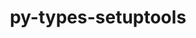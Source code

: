 ---
title: "py-types-setuptools"
layout: cache
categories: [package, develop]
meta: {"compilers": ["none"], "num_specs": 178, "num_specs_by_stack": {"e4s": 3, "e4s-oneapi": 31, "ml-darwin-aarch64-mps": 27, "ml-linux-aarch64-cpu": 44, "ml-linux-aarch64-cuda": 44, "ml-linux-x86_64-cpu": 44, "ml-linux-x86_64-cuda": 43, "root": 178}, "oss": ["sequoia", "ubuntu22.04", "ubuntu24.04"], "platforms": ["darwin", "linux"], "stacks": ["e4s", "e4s-oneapi", "ml-darwin-aarch64-mps", "ml-linux-aarch64-cpu", "ml-linux-aarch64-cuda", "ml-linux-x86_64-cpu", "ml-linux-x86_64-cuda", "root"], "targets": ["aarch64", "x86_64_v3"], "versions": ["68.2.0.0", "80.9.0.20250529"]}
spec_details: [{"compiler": "none", "hash": "2egwfos4plwlejohrrsqeqd73tsajvkz", "os": "ubuntu22.04", "platform": "linux", "size": "-", "stacks": ["e4s-oneapi", "root"], "target": "x86_64_v3", "variants": ["build_system=python_pip"], "versions": ["68.2.0.0"]}, {"compiler": "none", "hash": "2g75rgvsipojksunby5doufs6t7xxuca", "os": "sequoia", "platform": "darwin", "size": "-", "stacks": ["ml-darwin-aarch64-mps", "root"], "target": "aarch64", "variants": ["build_system=python_pip"], "versions": ["68.2.0.0"]}, {"compiler": "none", "hash": "2gbwq3y54qvb2dtyoqrkwmzsn2usfdod", "os": "ubuntu24.04", "platform": "linux", "size": "-", "stacks": ["ml-linux-aarch64-cpu", "ml-linux-aarch64-cuda", "root"], "target": "aarch64", "variants": ["build_system=python_pip"], "versions": ["68.2.0.0"]}, {"compiler": "none", "hash": "2hiqpk45ie2x325f7r6iqbqo4vnbvruk", "os": "ubuntu22.04", "platform": "linux", "size": "-", "stacks": ["e4s-oneapi", "root"], "target": "x86_64_v3", "variants": ["build_system=python_pip"], "versions": ["68.2.0.0"]}, {"compiler": "none", "hash": "2jmfidjdhgicprfolsmlfqw3h3j7mbdh", "os": "ubuntu22.04", "platform": "linux", "size": "-", "stacks": ["root"], "target": "x86_64_v3", "variants": ["build_system=python_pip"], "versions": ["68.2.0.0"]}, {"compiler": "none", "hash": "2phrw6xjg7q5oiv7wzqanpwxikn4zmbc", "os": "ubuntu24.04", "platform": "linux", "size": "-", "stacks": ["ml-linux-x86_64-cpu", "ml-linux-x86_64-cuda", "root"], "target": "x86_64_v3", "variants": ["build_system=python_pip"], "versions": ["80.9.0.20250529"]}, {"compiler": "none", "hash": "2vsnkw54qrp44le7hslf4kmd2pujihbj", "os": "ubuntu22.04", "platform": "linux", "size": "-", "stacks": ["root"], "target": "x86_64_v3", "variants": ["build_system=python_pip"], "versions": ["80.9.0.20250529"]}, {"compiler": "none", "hash": "2yh36pwsxyph4hk3b2czjxf7zpehbj7e", "os": "ubuntu24.04", "platform": "linux", "size": "-", "stacks": ["ml-linux-aarch64-cpu", "ml-linux-aarch64-cuda", "root"], "target": "aarch64", "variants": ["build_system=python_pip"], "versions": ["68.2.0.0"]}, {"compiler": "none", "hash": "3xsybgsqoittgsqktqx3ts4hbmmct77n", "os": "sequoia", "platform": "darwin", "size": "-", "stacks": ["ml-darwin-aarch64-mps", "root"], "target": "aarch64", "variants": ["build_system=python_pip"], "versions": ["68.2.0.0"]}, {"compiler": "none", "hash": "42zaagt5dwns5fl4suc3w4glnlnunjfy", "os": "sequoia", "platform": "darwin", "size": "-", "stacks": ["ml-darwin-aarch64-mps", "root"], "target": "aarch64", "variants": ["build_system=python_pip"], "versions": ["80.9.0.20250529"]}, {"compiler": "none", "hash": "4bn3pmtdxaaq4t3zemzlrpe7mptibr5w", "os": "ubuntu22.04", "platform": "linux", "size": "-", "stacks": ["e4s-oneapi", "root"], "target": "x86_64_v3", "variants": ["build_system=python_pip"], "versions": ["68.2.0.0"]}, {"compiler": "none", "hash": "4eejjks3k64zazpds5fvfsfsfio75bmf", "os": "ubuntu24.04", "platform": "linux", "size": "-", "stacks": ["ml-linux-x86_64-cpu", "ml-linux-x86_64-cuda", "root"], "target": "x86_64_v3", "variants": ["build_system=python_pip"], "versions": ["68.2.0.0"]}, {"compiler": "none", "hash": "4gn4ujyynttjtv6v5aebjqocihjguier", "os": "sequoia", "platform": "darwin", "size": "-", "stacks": ["ml-darwin-aarch64-mps", "root"], "target": "aarch64", "variants": ["build_system=python_pip"], "versions": ["80.9.0.20250529"]}, {"compiler": "none", "hash": "4m5gmoydywixshvfaaghbjfd5mosbewm", "os": "sequoia", "platform": "darwin", "size": "-", "stacks": ["ml-darwin-aarch64-mps", "root"], "target": "aarch64", "variants": ["build_system=python_pip"], "versions": ["68.2.0.0"]}, {"compiler": "none", "hash": "4xy7j5u6lalg2igrvuag5rvyizdz5g4k", "os": "ubuntu22.04", "platform": "linux", "size": "-", "stacks": ["e4s-oneapi", "root"], "target": "x86_64_v3", "variants": ["build_system=python_pip"], "versions": ["80.9.0.20250529"]}, {"compiler": "none", "hash": "4z2b7gqjvtbloenvud6zel2p7izyidur", "os": "ubuntu22.04", "platform": "linux", "size": "-", "stacks": ["root"], "target": "x86_64_v3", "variants": ["build_system=python_pip"], "versions": ["68.2.0.0"]}, {"compiler": "none", "hash": "53jrinaq6e5j5zpsy2rc54au36b3refc", "os": "ubuntu24.04", "platform": "linux", "size": "-", "stacks": ["ml-linux-aarch64-cpu", "ml-linux-aarch64-cuda", "root"], "target": "aarch64", "variants": ["build_system=python_pip"], "versions": ["68.2.0.0"]}, {"compiler": "none", "hash": "54n6dmilmyhi65qlxrrdv2hou2km7ohi", "os": "ubuntu24.04", "platform": "linux", "size": "-", "stacks": ["ml-linux-aarch64-cpu", "ml-linux-aarch64-cuda", "root"], "target": "aarch64", "variants": ["build_system=python_pip"], "versions": ["80.9.0.20250529"]}, {"compiler": "none", "hash": "5ai6gskpu4ybpejznqfed6efhzaj6ax6", "os": "ubuntu22.04", "platform": "linux", "size": "-", "stacks": ["e4s-oneapi", "root"], "target": "x86_64_v3", "variants": ["build_system=python_pip"], "versions": ["68.2.0.0"]}, {"compiler": "none", "hash": "5auof4uawo7ifgsa6xpf6y2yu63t6icv", "os": "ubuntu22.04", "platform": "linux", "size": "-", "stacks": ["e4s-oneapi", "root"], "target": "x86_64_v3", "variants": ["build_system=python_pip"], "versions": ["80.9.0.20250529"]}, {"compiler": "none", "hash": "5eqsdnewsdrnhfu5b4lwjqm53givyqlx", "os": "ubuntu24.04", "platform": "linux", "size": "-", "stacks": ["ml-linux-aarch64-cpu", "ml-linux-aarch64-cuda", "root"], "target": "aarch64", "variants": ["build_system=python_pip"], "versions": ["80.9.0.20250529"]}, {"compiler": "none", "hash": "5rimxepsehiqfmgn5vbuwppfd7tlogx4", "os": "ubuntu22.04", "platform": "linux", "size": "-", "stacks": ["e4s-oneapi", "root"], "target": "x86_64_v3", "variants": ["build_system=python_pip"], "versions": ["68.2.0.0"]}, {"compiler": "none", "hash": "6hoqg3tjghpvkp5t6s5vk2iutkdg3ive", "os": "ubuntu24.04", "platform": "linux", "size": "-", "stacks": ["ml-linux-aarch64-cpu", "ml-linux-aarch64-cuda", "root"], "target": "aarch64", "variants": ["build_system=python_pip"], "versions": ["80.9.0.20250529"]}, {"compiler": "none", "hash": "6n4zbpazygpf3anbrmj6dfwmgex4pynw", "os": "ubuntu24.04", "platform": "linux", "size": "-", "stacks": ["ml-linux-x86_64-cpu", "ml-linux-x86_64-cuda", "root"], "target": "x86_64_v3", "variants": ["build_system=python_pip"], "versions": ["80.9.0.20250529"]}, {"compiler": "none", "hash": "6uzfdkksxrt66ukwiv5bd64hwu2ymzn4", "os": "sequoia", "platform": "darwin", "size": "-", "stacks": ["ml-darwin-aarch64-mps", "root"], "target": "aarch64", "variants": ["build_system=python_pip"], "versions": ["80.9.0.20250529"]}, {"compiler": "none", "hash": "6xra3lc4qa7er3jvw2lpy5qp4kk6rtqb", "os": "ubuntu22.04", "platform": "linux", "size": "-", "stacks": ["e4s-oneapi", "root"], "target": "x86_64_v3", "variants": ["build_system=python_pip"], "versions": ["68.2.0.0"]}, {"compiler": "none", "hash": "74pq26rb53wsjc2nfmoywejm6qp4wx2q", "os": "ubuntu24.04", "platform": "linux", "size": "-", "stacks": ["ml-linux-x86_64-cpu", "ml-linux-x86_64-cuda", "root"], "target": "x86_64_v3", "variants": ["build_system=python_pip"], "versions": ["80.9.0.20250529"]}, {"compiler": "none", "hash": "77byghhzfy6jp5vlgu7p2ds6dg6lppla", "os": "ubuntu24.04", "platform": "linux", "size": "-", "stacks": ["ml-linux-aarch64-cpu", "ml-linux-aarch64-cuda", "root"], "target": "aarch64", "variants": ["build_system=python_pip"], "versions": ["80.9.0.20250529"]}, {"compiler": "none", "hash": "7c6q5pdqtf4ybcjgh7ziegpcq4xves6b", "os": "sequoia", "platform": "darwin", "size": "-", "stacks": ["ml-darwin-aarch64-mps", "root"], "target": "aarch64", "variants": ["build_system=python_pip"], "versions": ["68.2.0.0"]}, {"compiler": "none", "hash": "7hqha4ijtjplwawwulg5m7oyjecbf25t", "os": "ubuntu24.04", "platform": "linux", "size": "-", "stacks": ["ml-linux-aarch64-cpu", "ml-linux-aarch64-cuda", "root"], "target": "aarch64", "variants": ["build_system=python_pip"], "versions": ["68.2.0.0"]}, {"compiler": "none", "hash": "7ra6afospmvrthqorx2hqdrxh44s77pg", "os": "ubuntu24.04", "platform": "linux", "size": "-", "stacks": ["ml-linux-x86_64-cpu", "ml-linux-x86_64-cuda", "root"], "target": "x86_64_v3", "variants": ["build_system=python_pip"], "versions": ["80.9.0.20250529"]}, {"compiler": "none", "hash": "7uyhoprf7zpjg6tbj7o2qez32pljskat", "os": "ubuntu24.04", "platform": "linux", "size": "-", "stacks": ["ml-linux-aarch64-cpu", "ml-linux-aarch64-cuda", "root"], "target": "aarch64", "variants": ["build_system=python_pip"], "versions": ["68.2.0.0"]}, {"compiler": "none", "hash": "7wz7egogma5a65dmcy4qg73p3j3qc4nu", "os": "ubuntu24.04", "platform": "linux", "size": "-", "stacks": ["ml-linux-x86_64-cpu", "ml-linux-x86_64-cuda", "root"], "target": "x86_64_v3", "variants": ["build_system=python_pip"], "versions": ["80.9.0.20250529"]}, {"compiler": "none", "hash": "7yotepui4zht6c4gjycm4iqmx4r2nctu", "os": "ubuntu24.04", "platform": "linux", "size": "-", "stacks": ["ml-linux-aarch64-cpu", "ml-linux-aarch64-cuda", "root"], "target": "aarch64", "variants": ["build_system=python_pip"], "versions": ["80.9.0.20250529"]}, {"compiler": "none", "hash": "7zafybzxeftogudywh6wvdy7plkstezz", "os": "ubuntu24.04", "platform": "linux", "size": "-", "stacks": ["ml-linux-aarch64-cpu", "ml-linux-aarch64-cuda", "root"], "target": "aarch64", "variants": ["build_system=python_pip"], "versions": ["80.9.0.20250529"]}, {"compiler": "none", "hash": "7zddbmduj4u6ba3huer7bvjr32z25apf", "os": "ubuntu24.04", "platform": "linux", "size": "-", "stacks": ["ml-linux-x86_64-cpu", "ml-linux-x86_64-cuda", "root"], "target": "x86_64_v3", "variants": ["build_system=python_pip"], "versions": ["68.2.0.0"]}, {"compiler": "none", "hash": "ajxjmdfuupqalcmyibsxeemvbm2igv5g", "os": "ubuntu24.04", "platform": "linux", "size": "-", "stacks": ["ml-linux-x86_64-cpu", "ml-linux-x86_64-cuda", "root"], "target": "x86_64_v3", "variants": ["build_system=python_pip"], "versions": ["80.9.0.20250529"]}, {"compiler": "none", "hash": "aqeibxxuu546zb5aq4d6k5ok6agxjyoi", "os": "ubuntu22.04", "platform": "linux", "size": "-", "stacks": ["e4s-oneapi", "root"], "target": "x86_64_v3", "variants": ["build_system=python_pip"], "versions": ["68.2.0.0"]}, {"compiler": "none", "hash": "axagqxvc3upxsbyykdxdgw66a4ifoyuw", "os": "sequoia", "platform": "darwin", "size": "-", "stacks": ["ml-darwin-aarch64-mps", "root"], "target": "aarch64", "variants": ["build_system=python_pip"], "versions": ["80.9.0.20250529"]}, {"compiler": "none", "hash": "b27ptfwoa7bisxz5jrjalyfiiia6qlwa", "os": "ubuntu22.04", "platform": "linux", "size": "-", "stacks": ["root"], "target": "x86_64_v3", "variants": ["build_system=python_pip"], "versions": ["80.9.0.20250529"]}, {"compiler": "none", "hash": "ba557fakzzfby3ji6zo3q6wplexywmda", "os": "ubuntu24.04", "platform": "linux", "size": "-", "stacks": ["ml-linux-aarch64-cpu", "ml-linux-aarch64-cuda", "root"], "target": "aarch64", "variants": ["build_system=python_pip"], "versions": ["68.2.0.0"]}, {"compiler": "none", "hash": "bh2dg2nmdogowrjwdglxrsefu2rzzjur", "os": "ubuntu22.04", "platform": "linux", "size": "-", "stacks": ["root"], "target": "x86_64_v3", "variants": ["build_system=python_pip"], "versions": ["68.2.0.0"]}, {"compiler": "none", "hash": "bhj6xe4cmikceq55llqsmff3ch6t3dlh", "os": "ubuntu22.04", "platform": "linux", "size": "-", "stacks": ["root"], "target": "x86_64_v3", "variants": ["build_system=python_pip"], "versions": ["80.9.0.20250529"]}, {"compiler": "none", "hash": "bijdxlflgf3h6qscmheiysknynvee3p6", "os": "ubuntu22.04", "platform": "linux", "size": "-", "stacks": ["root"], "target": "x86_64_v3", "variants": ["build_system=python_pip"], "versions": ["68.2.0.0"]}, {"compiler": "none", "hash": "bo64bpyc2o6j5lyaiizrnmw33ewikmqg", "os": "ubuntu24.04", "platform": "linux", "size": "-", "stacks": ["ml-linux-x86_64-cpu", "ml-linux-x86_64-cuda", "root"], "target": "x86_64_v3", "variants": ["build_system=python_pip"], "versions": ["68.2.0.0"]}, {"compiler": "none", "hash": "bsq7fk4zghrvgwd4kpj2mm4xinz5zwza", "os": "ubuntu24.04", "platform": "linux", "size": "-", "stacks": ["ml-linux-x86_64-cpu", "ml-linux-x86_64-cuda", "root"], "target": "x86_64_v3", "variants": ["build_system=python_pip"], "versions": ["80.9.0.20250529"]}, {"compiler": "none", "hash": "bypibhfwvdm47eftpejmrxqftfn5fgma", "os": "ubuntu24.04", "platform": "linux", "size": "-", "stacks": ["ml-linux-aarch64-cpu", "ml-linux-aarch64-cuda", "root"], "target": "aarch64", "variants": ["build_system=python_pip"], "versions": ["80.9.0.20250529"]}, {"compiler": "none", "hash": "c4ock5jxg3fkfpgzcdp5js3kumdusltp", "os": "ubuntu24.04", "platform": "linux", "size": "-", "stacks": ["ml-linux-aarch64-cpu", "ml-linux-aarch64-cuda", "root"], "target": "aarch64", "variants": ["build_system=python_pip"], "versions": ["80.9.0.20250529"]}, {"compiler": "none", "hash": "c7lh3mfqaurvtufsrixy4lasdepq2f55", "os": "ubuntu22.04", "platform": "linux", "size": "-", "stacks": ["e4s-oneapi", "root"], "target": "x86_64_v3", "variants": ["build_system=python_pip"], "versions": ["68.2.0.0"]}, {"compiler": "none", "hash": "cafvalvqgogduybaos66yzj7a7g4amke", "os": "ubuntu22.04", "platform": "linux", "size": "-", "stacks": ["root"], "target": "x86_64_v3", "variants": ["build_system=python_pip"], "versions": ["80.9.0.20250529"]}, {"compiler": "none", "hash": "cgwuwvdvd66p2v26z36amdotpn4yknfq", "os": "ubuntu24.04", "platform": "linux", "size": "-", "stacks": ["ml-linux-x86_64-cpu", "ml-linux-x86_64-cuda", "root"], "target": "x86_64_v3", "variants": ["build_system=python_pip"], "versions": ["80.9.0.20250529"]}, {"compiler": "none", "hash": "ckwbpmwwkvridqqmv6dhdzildlu6brjj", "os": "ubuntu24.04", "platform": "linux", "size": "-", "stacks": ["ml-linux-aarch64-cpu", "ml-linux-aarch64-cuda", "root"], "target": "aarch64", "variants": ["build_system=python_pip"], "versions": ["68.2.0.0"]}, {"compiler": "none", "hash": "clas6kbbsibzeoyy2ctpfw6c74orsdij", "os": "sequoia", "platform": "darwin", "size": "-", "stacks": ["ml-darwin-aarch64-mps", "root"], "target": "aarch64", "variants": ["build_system=python_pip"], "versions": ["68.2.0.0"]}, {"compiler": "none", "hash": "cliz76pujlbl7vue3wmdbgkl7aw5e7ss", "os": "ubuntu24.04", "platform": "linux", "size": "-", "stacks": ["ml-linux-x86_64-cpu", "ml-linux-x86_64-cuda", "root"], "target": "x86_64_v3", "variants": ["build_system=python_pip"], "versions": ["80.9.0.20250529"]}, {"compiler": "none", "hash": "cpzuxm4gifpm42tgrd3twsotpvl5zsv7", "os": "ubuntu24.04", "platform": "linux", "size": "-", "stacks": ["ml-linux-aarch64-cpu", "ml-linux-aarch64-cuda", "root"], "target": "aarch64", "variants": ["build_system=python_pip"], "versions": ["80.9.0.20250529"]}, {"compiler": "none", "hash": "cxlrxnpneafr4hv4zdydjl5zcb53qehi", "os": "ubuntu22.04", "platform": "linux", "size": "-", "stacks": ["e4s-oneapi", "root"], "target": "x86_64_v3", "variants": ["build_system=python_pip"], "versions": ["80.9.0.20250529"]}, {"compiler": "none", "hash": "czojzjmtxoe4gpioc6de3megramde2us", "os": "ubuntu24.04", "platform": "linux", "size": "-", "stacks": ["ml-linux-aarch64-cpu", "ml-linux-aarch64-cuda", "root"], "target": "aarch64", "variants": ["build_system=python_pip"], "versions": ["68.2.0.0"]}, {"compiler": "none", "hash": "d7bkaqq3jai6xe4lso2jmge3txq3e6zr", "os": "ubuntu24.04", "platform": "linux", "size": "-", "stacks": ["ml-linux-x86_64-cpu", "ml-linux-x86_64-cuda", "root"], "target": "x86_64_v3", "variants": ["build_system=python_pip"], "versions": ["68.2.0.0"]}, {"compiler": "none", "hash": "djwrcxq77cyrxxfby3doalzypq3mj2lv", "os": "ubuntu24.04", "platform": "linux", "size": "-", "stacks": ["ml-linux-aarch64-cpu", "ml-linux-aarch64-cuda", "root"], "target": "aarch64", "variants": ["build_system=python_pip"], "versions": ["80.9.0.20250529"]}, {"compiler": "none", "hash": "dpm3rigqfpa4t75msqvjy3w5m537wax7", "os": "sequoia", "platform": "darwin", "size": "-", "stacks": ["ml-darwin-aarch64-mps", "root"], "target": "aarch64", "variants": ["build_system=python_pip"], "versions": ["80.9.0.20250529"]}, {"compiler": "none", "hash": "dztoudz5izquatm27curok4c24tnei4t", "os": "ubuntu24.04", "platform": "linux", "size": "-", "stacks": ["ml-linux-aarch64-cpu", "ml-linux-aarch64-cuda", "root"], "target": "aarch64", "variants": ["build_system=python_pip"], "versions": ["80.9.0.20250529"]}, {"compiler": "none", "hash": "e4nwm4rdun33gjti63zs4tbjkywetwyq", "os": "ubuntu22.04", "platform": "linux", "size": "-", "stacks": ["e4s-oneapi", "root"], "target": "x86_64_v3", "variants": ["build_system=python_pip"], "versions": ["68.2.0.0"]}, {"compiler": "none", "hash": "e735ocuk3wiva73lyp5dxnw57nxhjkmn", "os": "ubuntu24.04", "platform": "linux", "size": "-", "stacks": ["ml-linux-x86_64-cpu", "root"], "target": "x86_64_v3", "variants": ["build_system=python_pip"], "versions": ["68.2.0.0"]}, {"compiler": "none", "hash": "e7v4lxasqvcrn7f3kovzbag37mddboum", "os": "ubuntu24.04", "platform": "linux", "size": "-", "stacks": ["ml-linux-x86_64-cpu", "ml-linux-x86_64-cuda", "root"], "target": "x86_64_v3", "variants": ["build_system=python_pip"], "versions": ["68.2.0.0"]}, {"compiler": "none", "hash": "ecxgz2tkkqxfpjum6bg2l7os26lkjpyq", "os": "ubuntu24.04", "platform": "linux", "size": "-", "stacks": ["ml-linux-x86_64-cpu", "ml-linux-x86_64-cuda", "root"], "target": "x86_64_v3", "variants": ["build_system=python_pip"], "versions": ["68.2.0.0"]}, {"compiler": "none", "hash": "eio4q3tnb7sh7z3rrzqsvnnqzvpkmhff", "os": "ubuntu22.04", "platform": "linux", "size": "-", "stacks": ["root"], "target": "x86_64_v3", "variants": ["build_system=python_pip"], "versions": ["68.2.0.0"]}, {"compiler": "none", "hash": "ejp6bhx3pjwgpbe4qxijptjtbgixigfm", "os": "ubuntu24.04", "platform": "linux", "size": "-", "stacks": ["ml-linux-aarch64-cpu", "ml-linux-aarch64-cuda", "root"], "target": "aarch64", "variants": ["build_system=python_pip"], "versions": ["80.9.0.20250529"]}, {"compiler": "none", "hash": "ekt2j2jhuivtgh2dx52f24amolbws3o7", "os": "ubuntu22.04", "platform": "linux", "size": "-", "stacks": ["root"], "target": "x86_64_v3", "variants": ["build_system=python_pip"], "versions": ["68.2.0.0"]}, {"compiler": "none", "hash": "eum4vdwkiqrlpm72zi6g26pwjjz5l536", "os": "ubuntu24.04", "platform": "linux", "size": "-", "stacks": ["ml-linux-aarch64-cpu", "ml-linux-aarch64-cuda", "root"], "target": "aarch64", "variants": ["build_system=python_pip"], "versions": ["80.9.0.20250529"]}, {"compiler": "none", "hash": "eva3g5tlaa2flcs3wyr7krnjmwcfnfot", "os": "ubuntu22.04", "platform": "linux", "size": "-", "stacks": ["e4s-oneapi", "root"], "target": "x86_64_v3", "variants": ["build_system=python_pip"], "versions": ["68.2.0.0"]}, {"compiler": "none", "hash": "ezl2t5z7asrtf22zvrmzoiog5qvoe7ga", "os": "sequoia", "platform": "darwin", "size": "-", "stacks": ["ml-darwin-aarch64-mps", "root"], "target": "aarch64", "variants": ["build_system=python_pip"], "versions": ["68.2.0.0"]}, {"compiler": "none", "hash": "f56c4iwypx2gkqkfrjwdu4im7jj357ta", "os": "ubuntu22.04", "platform": "linux", "size": "-", "stacks": ["e4s", "root"], "target": "x86_64_v3", "variants": ["build_system=python_pip"], "versions": ["80.9.0.20250529"]}, {"compiler": "none", "hash": "fbfhq73fm7vzpgrzv4w37ptg2j72hyxd", "os": "ubuntu24.04", "platform": "linux", "size": "-", "stacks": ["ml-linux-aarch64-cpu", "ml-linux-aarch64-cuda", "root"], "target": "aarch64", "variants": ["build_system=python_pip"], "versions": ["80.9.0.20250529"]}, {"compiler": "none", "hash": "fhchxal36zzuimekn2ugwvpb2wker2hm", "os": "ubuntu22.04", "platform": "linux", "size": "-", "stacks": ["root"], "target": "x86_64_v3", "variants": ["build_system=python_pip"], "versions": ["68.2.0.0"]}, {"compiler": "none", "hash": "fqojmk5ogrkqpsjh7detdhywmuwthord", "os": "ubuntu22.04", "platform": "linux", "size": "-", "stacks": ["root"], "target": "x86_64_v3", "variants": ["build_system=python_pip"], "versions": ["68.2.0.0"]}, {"compiler": "none", "hash": "fv3q5tchoqs3gpi5lg6hwzm4egfvh6n5", "os": "ubuntu24.04", "platform": "linux", "size": "-", "stacks": ["ml-linux-x86_64-cpu", "ml-linux-x86_64-cuda", "root"], "target": "x86_64_v3", "variants": ["build_system=python_pip"], "versions": ["68.2.0.0"]}, {"compiler": "none", "hash": "fxkvzklfvi7c6qslfw3uou3cnbwrtene", "os": "ubuntu24.04", "platform": "linux", "size": "-", "stacks": ["ml-linux-aarch64-cpu", "ml-linux-aarch64-cuda", "root"], "target": "aarch64", "variants": ["build_system=python_pip"], "versions": ["68.2.0.0"]}, {"compiler": "none", "hash": "geo2vjzqoi7i5kzruykwejdatgt6pjy3", "os": "ubuntu22.04", "platform": "linux", "size": "-", "stacks": ["e4s-oneapi", "root"], "target": "x86_64_v3", "variants": ["build_system=python_pip"], "versions": ["80.9.0.20250529"]}, {"compiler": "none", "hash": "glq3myqsatubpssgyke2usiraytlfe2v", "os": "ubuntu22.04", "platform": "linux", "size": "-", "stacks": ["root"], "target": "x86_64_v3", "variants": ["build_system=python_pip"], "versions": ["80.9.0.20250529"]}, {"compiler": "none", "hash": "gtckxvumnkkbcs6isa2x6jenv5svk4i4", "os": "ubuntu24.04", "platform": "linux", "size": "-", "stacks": ["ml-linux-x86_64-cpu", "ml-linux-x86_64-cuda", "root"], "target": "x86_64_v3", "variants": ["build_system=python_pip"], "versions": ["80.9.0.20250529"]}, {"compiler": "none", "hash": "h6mervfsjmetgkvk72ykz6tf4ukkv2fu", "os": "ubuntu22.04", "platform": "linux", "size": "-", "stacks": ["e4s-oneapi", "root"], "target": "x86_64_v3", "variants": ["build_system=python_pip"], "versions": ["80.9.0.20250529"]}, {"compiler": "none", "hash": "hhiggat2xhxiana2z4talepina2wtym2", "os": "sequoia", "platform": "darwin", "size": "-", "stacks": ["ml-darwin-aarch64-mps", "root"], "target": "aarch64", "variants": ["build_system=python_pip"], "versions": ["80.9.0.20250529"]}, {"compiler": "none", "hash": "hkf3kiwbirls66vqesi6t3utj3bzrdnv", "os": "ubuntu24.04", "platform": "linux", "size": "-", "stacks": ["ml-linux-x86_64-cpu", "ml-linux-x86_64-cuda", "root"], "target": "x86_64_v3", "variants": ["build_system=python_pip"], "versions": ["80.9.0.20250529"]}, {"compiler": "none", "hash": "hpyvudsrfk56okxahzlubgq7lk5mn5bj", "os": "ubuntu22.04", "platform": "linux", "size": "-", "stacks": ["e4s-oneapi", "root"], "target": "x86_64_v3", "variants": ["build_system=python_pip"], "versions": ["68.2.0.0"]}, {"compiler": "none", "hash": "hqkim6qewt3tuzva6iodjnq7vcqdzsbl", "os": "ubuntu22.04", "platform": "linux", "size": "-", "stacks": ["e4s-oneapi", "root"], "target": "x86_64_v3", "variants": ["build_system=python_pip"], "versions": ["68.2.0.0"]}, {"compiler": "none", "hash": "htqzk7nbw22dlyswjwfytyawzbjlyurn", "os": "sequoia", "platform": "darwin", "size": "-", "stacks": ["ml-darwin-aarch64-mps", "root"], "target": "aarch64", "variants": ["build_system=python_pip"], "versions": ["68.2.0.0"]}, {"compiler": "none", "hash": "hwmdlt4f6wqjkiw7w4xzfu4ohgpz7jlf", "os": "ubuntu22.04", "platform": "linux", "size": "-", "stacks": ["e4s", "root"], "target": "x86_64_v3", "variants": ["build_system=python_pip"], "versions": ["80.9.0.20250529"]}, {"compiler": "none", "hash": "i64k6hromhvmofqcqm2kss5qzbpftods", "os": "ubuntu24.04", "platform": "linux", "size": "-", "stacks": ["ml-linux-x86_64-cpu", "ml-linux-x86_64-cuda", "root"], "target": "x86_64_v3", "variants": ["build_system=python_pip"], "versions": ["80.9.0.20250529"]}, {"compiler": "none", "hash": "iehnz4wtbafgjw2dvpbxcz3zu5tprryb", "os": "ubuntu24.04", "platform": "linux", "size": "-", "stacks": ["ml-linux-x86_64-cpu", "ml-linux-x86_64-cuda", "root"], "target": "x86_64_v3", "variants": ["build_system=python_pip"], "versions": ["80.9.0.20250529"]}, {"compiler": "none", "hash": "ii3gyaz6z36xghgaurhphaiqjqzwbcqi", "os": "ubuntu24.04", "platform": "linux", "size": "-", "stacks": ["ml-linux-x86_64-cpu", "ml-linux-x86_64-cuda", "root"], "target": "x86_64_v3", "variants": ["build_system=python_pip"], "versions": ["68.2.0.0"]}, {"compiler": "none", "hash": "j5bxedenpe2khcp3zf6mz7qlwe42rfq3", "os": "ubuntu22.04", "platform": "linux", "size": "-", "stacks": ["e4s-oneapi", "root"], "target": "x86_64_v3", "variants": ["build_system=python_pip"], "versions": ["80.9.0.20250529"]}, {"compiler": "none", "hash": "ja2othtyjeui3gaxckaqm3uoifd2hzmx", "os": "ubuntu24.04", "platform": "linux", "size": "-", "stacks": ["ml-linux-x86_64-cpu", "ml-linux-x86_64-cuda", "root"], "target": "x86_64_v3", "variants": ["build_system=python_pip"], "versions": ["80.9.0.20250529"]}, {"compiler": "none", "hash": "jn4qpy3uj5lggqsa3pqpp3fwsxrlavxq", "os": "sequoia", "platform": "darwin", "size": "-", "stacks": ["ml-darwin-aarch64-mps", "root"], "target": "aarch64", "variants": ["build_system=python_pip"], "versions": ["80.9.0.20250529"]}, {"compiler": "none", "hash": "jrta45hcqooghzqylgzfz6iz6cefvvxu", "os": "ubuntu22.04", "platform": "linux", "size": "-", "stacks": ["root"], "target": "x86_64_v3", "variants": ["build_system=python_pip"], "versions": ["68.2.0.0"]}, {"compiler": "none", "hash": "k2to6n65s7f46ygpv5j4sj3alrjduwsa", "os": "ubuntu22.04", "platform": "linux", "size": "-", "stacks": ["root"], "target": "x86_64_v3", "variants": ["build_system=python_pip"], "versions": ["68.2.0.0"]}, {"compiler": "none", "hash": "k5iquas7qyeef3qkocl6wxwa535upiht", "os": "ubuntu24.04", "platform": "linux", "size": "-", "stacks": ["ml-linux-x86_64-cpu", "ml-linux-x86_64-cuda", "root"], "target": "x86_64_v3", "variants": ["build_system=python_pip"], "versions": ["68.2.0.0"]}, {"compiler": "none", "hash": "ke4zv422xzwuiob4x7sfw4lvmrb6t7vm", "os": "ubuntu22.04", "platform": "linux", "size": "-", "stacks": ["root"], "target": "x86_64_v3", "variants": ["build_system=python_pip"], "versions": ["80.9.0.20250529"]}, {"compiler": "none", "hash": "kgc6fhlptt43jtm2kesspgzgcebnkkec", "os": "ubuntu22.04", "platform": "linux", "size": "-", "stacks": ["e4s-oneapi", "root"], "target": "x86_64_v3", "variants": ["build_system=python_pip"], "versions": ["68.2.0.0"]}, {"compiler": "none", "hash": "kggzobcfvlw7ss4b5xy2ufmcjxz2qsti", "os": "ubuntu24.04", "platform": "linux", "size": "-", "stacks": ["ml-linux-aarch64-cpu", "ml-linux-aarch64-cuda", "root"], "target": "aarch64", "variants": ["build_system=python_pip"], "versions": ["80.9.0.20250529"]}, {"compiler": "none", "hash": "kgisuowvbnwajammuoohm4474ffx5tpe", "os": "ubuntu24.04", "platform": "linux", "size": "-", "stacks": ["ml-linux-x86_64-cpu", "ml-linux-x86_64-cuda", "root"], "target": "x86_64_v3", "variants": ["build_system=python_pip"], "versions": ["80.9.0.20250529"]}, {"compiler": "none", "hash": "kny7slfcpjxlsbegcjumg4u7xb2rlr2t", "os": "sequoia", "platform": "darwin", "size": "-", "stacks": ["ml-darwin-aarch64-mps", "root"], "target": "aarch64", "variants": ["build_system=python_pip"], "versions": ["80.9.0.20250529"]}, {"compiler": "none", "hash": "kor4dvrosoexn2b5d75eugboe7tkhaul", "os": "sequoia", "platform": "darwin", "size": "-", "stacks": ["ml-darwin-aarch64-mps", "root"], "target": "aarch64", "variants": ["build_system=python_pip"], "versions": ["80.9.0.20250529"]}, {"compiler": "none", "hash": "kxfepratvthiyergngkfahodlrlwpz3u", "os": "sequoia", "platform": "darwin", "size": "-", "stacks": ["ml-darwin-aarch64-mps", "root"], "target": "aarch64", "variants": ["build_system=python_pip"], "versions": ["68.2.0.0"]}, {"compiler": "none", "hash": "l74n3vbx4agvbrczvdnmv3bwr6ietpjf", "os": "ubuntu22.04", "platform": "linux", "size": "-", "stacks": ["e4s-oneapi", "root"], "target": "x86_64_v3", "variants": ["build_system=python_pip"], "versions": ["80.9.0.20250529"]}, {"compiler": "none", "hash": "ldpccwsmv3y2h7e3wwhmapkp3fc74bwq", "os": "ubuntu24.04", "platform": "linux", "size": "-", "stacks": ["ml-linux-aarch64-cpu", "ml-linux-aarch64-cuda", "root"], "target": "aarch64", "variants": ["build_system=python_pip"], "versions": ["68.2.0.0"]}, {"compiler": "none", "hash": "lmoqczgnqwfptogbvusqtzgzk5cqgg2t", "os": "ubuntu22.04", "platform": "linux", "size": "-", "stacks": ["root"], "target": "x86_64_v3", "variants": ["build_system=python_pip"], "versions": ["80.9.0.20250529"]}, {"compiler": "none", "hash": "lwigcw2hdpfvfy5eki6kumjzqcyosrq6", "os": "ubuntu22.04", "platform": "linux", "size": "-", "stacks": ["root"], "target": "x86_64_v3", "variants": ["build_system=python_pip"], "versions": ["80.9.0.20250529"]}, {"compiler": "none", "hash": "m2l4tbbjqwz7gywmk6tigdqe2wmiyxpw", "os": "ubuntu22.04", "platform": "linux", "size": "-", "stacks": ["e4s-oneapi", "root"], "target": "x86_64_v3", "variants": ["build_system=python_pip"], "versions": ["80.9.0.20250529"]}, {"compiler": "none", "hash": "mnzrosuzz5mvsorwqm3g7qzb6gaxtqe5", "os": "ubuntu24.04", "platform": "linux", "size": "-", "stacks": ["ml-linux-x86_64-cpu", "ml-linux-x86_64-cuda", "root"], "target": "x86_64_v3", "variants": ["build_system=python_pip"], "versions": ["80.9.0.20250529"]}, {"compiler": "none", "hash": "n2z5vcwyfp5erowp4ofmlga4jmiedrxe", "os": "sequoia", "platform": "darwin", "size": "-", "stacks": ["ml-darwin-aarch64-mps", "root"], "target": "aarch64", "variants": ["build_system=python_pip"], "versions": ["68.2.0.0"]}, {"compiler": "none", "hash": "nodc3yxtc3favedcd33lsafzolw26fee", "os": "ubuntu24.04", "platform": "linux", "size": "-", "stacks": ["ml-linux-x86_64-cpu", "ml-linux-x86_64-cuda", "root"], "target": "x86_64_v3", "variants": ["build_system=python_pip"], "versions": ["80.9.0.20250529"]}, {"compiler": "none", "hash": "o2fhi6oq6gkyryy3gomcq7ivb2czulq3", "os": "ubuntu24.04", "platform": "linux", "size": "-", "stacks": ["ml-linux-aarch64-cpu", "ml-linux-aarch64-cuda", "root"], "target": "aarch64", "variants": ["build_system=python_pip"], "versions": ["68.2.0.0"]}, {"compiler": "none", "hash": "o55meicycluqjdyihyaytneaq425arh2", "os": "ubuntu22.04", "platform": "linux", "size": "-", "stacks": ["root"], "target": "x86_64_v3", "variants": ["build_system=python_pip"], "versions": ["68.2.0.0"]}, {"compiler": "none", "hash": "oef7t233zwfohsnx7x7pcw2yxpj7vrpu", "os": "sequoia", "platform": "darwin", "size": "-", "stacks": ["ml-darwin-aarch64-mps", "root"], "target": "aarch64", "variants": ["build_system=python_pip"], "versions": ["68.2.0.0"]}, {"compiler": "none", "hash": "ooj6shc3t6kvnfgpudfoaw74xcpgvedg", "os": "ubuntu22.04", "platform": "linux", "size": "-", "stacks": ["root"], "target": "x86_64_v3", "variants": ["build_system=python_pip"], "versions": ["68.2.0.0"]}, {"compiler": "none", "hash": "oto7hcgzyxvqgbd56dfzpiknhufxpo4c", "os": "ubuntu22.04", "platform": "linux", "size": "-", "stacks": ["e4s-oneapi", "root"], "target": "x86_64_v3", "variants": ["build_system=python_pip"], "versions": ["68.2.0.0"]}, {"compiler": "none", "hash": "oucbx4i7fnxwdoiqpgr2vzjdt73ikwpp", "os": "sequoia", "platform": "darwin", "size": "-", "stacks": ["ml-darwin-aarch64-mps", "root"], "target": "aarch64", "variants": ["build_system=python_pip"], "versions": ["80.9.0.20250529"]}, {"compiler": "none", "hash": "ow7gxqwakijwmbdw7rit4hchxaig32sm", "os": "sequoia", "platform": "darwin", "size": "-", "stacks": ["ml-darwin-aarch64-mps", "root"], "target": "aarch64", "variants": ["build_system=python_pip"], "versions": ["80.9.0.20250529"]}, {"compiler": "none", "hash": "ozdpyz4advn3u3qfmxwbn3ex63q3xrlg", "os": "sequoia", "platform": "darwin", "size": "-", "stacks": ["ml-darwin-aarch64-mps", "root"], "target": "aarch64", "variants": ["build_system=python_pip"], "versions": ["68.2.0.0"]}, {"compiler": "none", "hash": "p23aoypzpt2yblip4gflo35e5hr4xzbm", "os": "ubuntu24.04", "platform": "linux", "size": "-", "stacks": ["ml-linux-x86_64-cpu", "ml-linux-x86_64-cuda", "root"], "target": "x86_64_v3", "variants": ["build_system=python_pip"], "versions": ["80.9.0.20250529"]}, {"compiler": "none", "hash": "p2hadqwhmw4k5s5vahzaeamjah7ou77v", "os": "ubuntu22.04", "platform": "linux", "size": "-", "stacks": ["root"], "target": "x86_64_v3", "variants": ["build_system=python_pip"], "versions": ["68.2.0.0"]}, {"compiler": "none", "hash": "p3d4vdblfiixv56r7dapcxflub6262cy", "os": "ubuntu24.04", "platform": "linux", "size": "-", "stacks": ["ml-linux-x86_64-cpu", "ml-linux-x86_64-cuda", "root"], "target": "x86_64_v3", "variants": ["build_system=python_pip"], "versions": ["68.2.0.0"]}, {"compiler": "none", "hash": "p5zw2scda3acurkfpw3kssg2anxgp2vu", "os": "ubuntu24.04", "platform": "linux", "size": "-", "stacks": ["ml-linux-aarch64-cpu", "ml-linux-aarch64-cuda", "root"], "target": "aarch64", "variants": ["build_system=python_pip"], "versions": ["80.9.0.20250529"]}, {"compiler": "none", "hash": "p7kajzhgyrxwdncqu4nimfe53hvq2dxs", "os": "ubuntu24.04", "platform": "linux", "size": "-", "stacks": ["ml-linux-x86_64-cpu", "ml-linux-x86_64-cuda", "root"], "target": "x86_64_v3", "variants": ["build_system=python_pip"], "versions": ["80.9.0.20250529"]}, {"compiler": "none", "hash": "pkrfq5s3tu7527iulrhstsa6gjsknqwt", "os": "ubuntu22.04", "platform": "linux", "size": "-", "stacks": ["root"], "target": "x86_64_v3", "variants": ["build_system=python_pip"], "versions": ["80.9.0.20250529"]}, {"compiler": "none", "hash": "pla2ihqxaw2wothyjnboyjunedgifaoe", "os": "ubuntu24.04", "platform": "linux", "size": "-", "stacks": ["ml-linux-x86_64-cpu", "ml-linux-x86_64-cuda", "root"], "target": "x86_64_v3", "variants": ["build_system=python_pip"], "versions": ["68.2.0.0"]}, {"compiler": "none", "hash": "pojs3yqsncaooeza2fjjyxjjiamwyc6t", "os": "ubuntu22.04", "platform": "linux", "size": "-", "stacks": ["e4s-oneapi", "root"], "target": "x86_64_v3", "variants": ["build_system=python_pip"], "versions": ["80.9.0.20250529"]}, {"compiler": "none", "hash": "pvsejv5wdhe5zvg4rvh362sgg2jtw7wq", "os": "ubuntu22.04", "platform": "linux", "size": "-", "stacks": ["e4s-oneapi", "root"], "target": "x86_64_v3", "variants": ["build_system=python_pip"], "versions": ["80.9.0.20250529"]}, {"compiler": "none", "hash": "qen4vvsjufbwjl667odkdw34pfyguu4h", "os": "ubuntu24.04", "platform": "linux", "size": "-", "stacks": ["ml-linux-aarch64-cpu", "ml-linux-aarch64-cuda", "root"], "target": "aarch64", "variants": ["build_system=python_pip"], "versions": ["80.9.0.20250529"]}, {"compiler": "none", "hash": "qlw5qmoowfypp66dfo2qcsc2zsxeevqw", "os": "ubuntu24.04", "platform": "linux", "size": "-", "stacks": ["ml-linux-x86_64-cpu", "ml-linux-x86_64-cuda", "root"], "target": "x86_64_v3", "variants": ["build_system=python_pip"], "versions": ["68.2.0.0"]}, {"compiler": "none", "hash": "qq2ouqt2nsbp27a4lggs4k3653omlvb7", "os": "ubuntu24.04", "platform": "linux", "size": "-", "stacks": ["ml-linux-x86_64-cpu", "ml-linux-x86_64-cuda", "root"], "target": "x86_64_v3", "variants": ["build_system=python_pip"], "versions": ["68.2.0.0"]}, {"compiler": "none", "hash": "qq2pj5pmr5ya7aqtbe5vqs6blil546rv", "os": "ubuntu22.04", "platform": "linux", "size": "-", "stacks": ["e4s-oneapi", "root"], "target": "x86_64_v3", "variants": ["build_system=python_pip"], "versions": ["80.9.0.20250529"]}, {"compiler": "none", "hash": "qru5vqp3kno54577qq76qrmo7ro2slrd", "os": "ubuntu24.04", "platform": "linux", "size": "-", "stacks": ["ml-linux-aarch64-cpu", "ml-linux-aarch64-cuda", "root"], "target": "aarch64", "variants": ["build_system=python_pip"], "versions": ["80.9.0.20250529"]}, {"compiler": "none", "hash": "qsm7m3eq4ogocgz7gq7jtb23fapz6qdx", "os": "ubuntu22.04", "platform": "linux", "size": "-", "stacks": ["root"], "target": "x86_64_v3", "variants": ["build_system=python_pip"], "versions": ["68.2.0.0"]}, {"compiler": "none", "hash": "rah4yayhqnp3fbxa3qln57cqa3auykca", "os": "ubuntu24.04", "platform": "linux", "size": "-", "stacks": ["ml-linux-x86_64-cpu", "ml-linux-x86_64-cuda", "root"], "target": "x86_64_v3", "variants": ["build_system=python_pip"], "versions": ["80.9.0.20250529"]}, {"compiler": "none", "hash": "rlcjm5qr4sjekup2qggfxrcvreek6zi2", "os": "ubuntu22.04", "platform": "linux", "size": "-", "stacks": ["e4s-oneapi", "root"], "target": "x86_64_v3", "variants": ["build_system=python_pip"], "versions": ["80.9.0.20250529"]}, {"compiler": "none", "hash": "rmt3uprwghvczyyz44nyhuntfo6uciem", "os": "sequoia", "platform": "darwin", "size": "-", "stacks": ["ml-darwin-aarch64-mps", "root"], "target": "aarch64", "variants": ["build_system=python_pip"], "versions": ["68.2.0.0"]}, {"compiler": "none", "hash": "rp7s6mve7lzrzomay4qvntwwm6aa4c4y", "os": "ubuntu24.04", "platform": "linux", "size": "-", "stacks": ["ml-linux-x86_64-cpu", "ml-linux-x86_64-cuda", "root"], "target": "x86_64_v3", "variants": ["build_system=python_pip"], "versions": ["80.9.0.20250529"]}, {"compiler": "none", "hash": "rpzkw7qxyi4daobxnddqtn54ow24xgjm", "os": "ubuntu24.04", "platform": "linux", "size": "-", "stacks": ["ml-linux-aarch64-cpu", "ml-linux-aarch64-cuda", "root"], "target": "aarch64", "variants": ["build_system=python_pip"], "versions": ["80.9.0.20250529"]}, {"compiler": "none", "hash": "rwmdng5zhlnpczzdngyjgmxdzldxw5el", "os": "ubuntu22.04", "platform": "linux", "size": "-", "stacks": ["root"], "target": "x86_64_v3", "variants": ["build_system=python_pip"], "versions": ["80.9.0.20250529"]}, {"compiler": "none", "hash": "s6acn2gx5szgnbduldu4wyplpgdim4oc", "os": "ubuntu24.04", "platform": "linux", "size": "-", "stacks": ["ml-linux-x86_64-cpu", "ml-linux-x86_64-cuda", "root"], "target": "x86_64_v3", "variants": ["build_system=python_pip"], "versions": ["80.9.0.20250529"]}, {"compiler": "none", "hash": "sra36qzun7s4lr4rxi7qxb4n6bk65sln", "os": "ubuntu24.04", "platform": "linux", "size": "-", "stacks": ["ml-linux-aarch64-cpu", "ml-linux-aarch64-cuda", "root"], "target": "aarch64", "variants": ["build_system=python_pip"], "versions": ["80.9.0.20250529"]}, {"compiler": "none", "hash": "swgmmemggtyhqiwy4cs3dmhztovmj6bp", "os": "ubuntu24.04", "platform": "linux", "size": "-", "stacks": ["ml-linux-x86_64-cpu", "ml-linux-x86_64-cuda", "root"], "target": "x86_64_v3", "variants": ["build_system=python_pip"], "versions": ["80.9.0.20250529"]}, {"compiler": "none", "hash": "tgibbw235mfns4at23vyvl3i6b7uckbc", "os": "sequoia", "platform": "darwin", "size": "-", "stacks": ["ml-darwin-aarch64-mps", "root"], "target": "aarch64", "variants": ["build_system=python_pip"], "versions": ["68.2.0.0"]}, {"compiler": "none", "hash": "tk7k52wktvtllpptrl4pozr7figavaox", "os": "ubuntu22.04", "platform": "linux", "size": "-", "stacks": ["e4s-oneapi", "root"], "target": "x86_64_v3", "variants": ["build_system=python_pip"], "versions": ["68.2.0.0"]}, {"compiler": "none", "hash": "tn3bmcyhvglgavigqjsg2lepbr7qdji4", "os": "ubuntu24.04", "platform": "linux", "size": "-", "stacks": ["ml-linux-aarch64-cpu", "ml-linux-aarch64-cuda", "root"], "target": "aarch64", "variants": ["build_system=python_pip"], "versions": ["68.2.0.0"]}, {"compiler": "none", "hash": "tp5ultclesvz3n3cjslpbltsoqmsnwjp", "os": "ubuntu24.04", "platform": "linux", "size": "-", "stacks": ["ml-linux-x86_64-cpu", "ml-linux-x86_64-cuda", "root"], "target": "x86_64_v3", "variants": ["build_system=python_pip"], "versions": ["80.9.0.20250529"]}, {"compiler": "none", "hash": "u2bje7fmiso7ghdw5qpyaml6uu6wpnct", "os": "ubuntu22.04", "platform": "linux", "size": "-", "stacks": ["e4s-oneapi", "root"], "target": "x86_64_v3", "variants": ["build_system=python_pip"], "versions": ["80.9.0.20250529"]}, {"compiler": "none", "hash": "v2mtbhltr3mgxkf2kiyjlyfk7c2rb3oz", "os": "ubuntu24.04", "platform": "linux", "size": "-", "stacks": ["ml-linux-aarch64-cpu", "ml-linux-aarch64-cuda", "root"], "target": "aarch64", "variants": ["build_system=python_pip"], "versions": ["80.9.0.20250529"]}, {"compiler": "none", "hash": "v7ccqtrbwb2hr65cztef5kgbv37vbyup", "os": "ubuntu24.04", "platform": "linux", "size": "-", "stacks": ["ml-linux-x86_64-cpu", "ml-linux-x86_64-cuda", "root"], "target": "x86_64_v3", "variants": ["build_system=python_pip"], "versions": ["80.9.0.20250529"]}, {"compiler": "none", "hash": "v7zzhbgulrtoxwf53un42xp7ckr4reqb", "os": "ubuntu22.04", "platform": "linux", "size": "-", "stacks": ["e4s-oneapi", "root"], "target": "x86_64_v3", "variants": ["build_system=python_pip"], "versions": ["80.9.0.20250529"]}, {"compiler": "none", "hash": "vd66z5ur32rdlgey4klwahj7ycb4agq3", "os": "ubuntu24.04", "platform": "linux", "size": "-", "stacks": ["ml-linux-aarch64-cpu", "ml-linux-aarch64-cuda", "root"], "target": "aarch64", "variants": ["build_system=python_pip"], "versions": ["68.2.0.0"]}, {"compiler": "none", "hash": "vt3lhxti2lczmogdvzg5ozopdnlqrc4b", "os": "ubuntu24.04", "platform": "linux", "size": "-", "stacks": ["ml-linux-x86_64-cpu", "ml-linux-x86_64-cuda", "root"], "target": "x86_64_v3", "variants": ["build_system=python_pip"], "versions": ["80.9.0.20250529"]}, {"compiler": "none", "hash": "wagq6m4slhk4pslgf6xglq5imjoivwdw", "os": "ubuntu24.04", "platform": "linux", "size": "-", "stacks": ["ml-linux-aarch64-cpu", "ml-linux-aarch64-cuda", "root"], "target": "aarch64", "variants": ["build_system=python_pip"], "versions": ["80.9.0.20250529"]}, {"compiler": "none", "hash": "wbaf2ngbm3l4jzzji6mnyu5d3pskobzk", "os": "ubuntu24.04", "platform": "linux", "size": "-", "stacks": ["ml-linux-aarch64-cpu", "ml-linux-aarch64-cuda", "root"], "target": "aarch64", "variants": ["build_system=python_pip"], "versions": ["80.9.0.20250529"]}, {"compiler": "none", "hash": "whyuwxxctdklzkxluwtr4y6q2xnf27mn", "os": "sequoia", "platform": "darwin", "size": "-", "stacks": ["ml-darwin-aarch64-mps", "root"], "target": "aarch64", "variants": ["build_system=python_pip"], "versions": ["80.9.0.20250529"]}, {"compiler": "none", "hash": "wmfi6b4l4rmrp3wdyyebb6na3ds3t46l", "os": "ubuntu24.04", "platform": "linux", "size": "-", "stacks": ["ml-linux-aarch64-cpu", "ml-linux-aarch64-cuda", "root"], "target": "aarch64", "variants": ["build_system=python_pip"], "versions": ["80.9.0.20250529"]}, {"compiler": "none", "hash": "wsosgekzxajyjyxpggvfbf7b3xloqbft", "os": "ubuntu24.04", "platform": "linux", "size": "-", "stacks": ["ml-linux-x86_64-cpu", "ml-linux-x86_64-cuda", "root"], "target": "x86_64_v3", "variants": ["build_system=python_pip"], "versions": ["80.9.0.20250529"]}, {"compiler": "none", "hash": "wvexkoa75fymnprcr7qr46w7ki2clynl", "os": "sequoia", "platform": "darwin", "size": "-", "stacks": ["ml-darwin-aarch64-mps", "root"], "target": "aarch64", "variants": ["build_system=python_pip"], "versions": ["80.9.0.20250529"]}, {"compiler": "none", "hash": "wxi6poyivbgpv5memzgdhbv4idm4y6by", "os": "ubuntu22.04", "platform": "linux", "size": "-", "stacks": ["root"], "target": "x86_64_v3", "variants": ["build_system=python_pip"], "versions": ["80.9.0.20250529"]}, {"compiler": "none", "hash": "wxlg3vzfyy54qmutk3neg23g6wr2fvbk", "os": "ubuntu24.04", "platform": "linux", "size": "-", "stacks": ["ml-linux-x86_64-cpu", "ml-linux-x86_64-cuda", "root"], "target": "x86_64_v3", "variants": ["build_system=python_pip"], "versions": ["68.2.0.0"]}, {"compiler": "none", "hash": "wxs2bet6hcpbzp6fnj42uq3csdd3ebky", "os": "ubuntu24.04", "platform": "linux", "size": "-", "stacks": ["ml-linux-x86_64-cpu", "ml-linux-x86_64-cuda", "root"], "target": "x86_64_v3", "variants": ["build_system=python_pip"], "versions": ["68.2.0.0"]}, {"compiler": "none", "hash": "x2kgypgm7272ufwxgvh4uxlhtkytqlfc", "os": "sequoia", "platform": "darwin", "size": "-", "stacks": ["ml-darwin-aarch64-mps", "root"], "target": "aarch64", "variants": ["build_system=python_pip"], "versions": ["68.2.0.0"]}, {"compiler": "none", "hash": "x5xi5ouqo4btdusqhtoakf7p3ntghouo", "os": "ubuntu22.04", "platform": "linux", "size": "-", "stacks": ["root"], "target": "x86_64_v3", "variants": ["build_system=python_pip"], "versions": ["68.2.0.0"]}, {"compiler": "none", "hash": "xmdlnm4ssvvwa6xyyupofeeiapnqsfer", "os": "ubuntu24.04", "platform": "linux", "size": "-", "stacks": ["ml-linux-aarch64-cpu", "ml-linux-aarch64-cuda", "root"], "target": "aarch64", "variants": ["build_system=python_pip"], "versions": ["80.9.0.20250529"]}, {"compiler": "none", "hash": "yakaebhaqdrkovtujnkrxy2qdt3vye23", "os": "ubuntu24.04", "platform": "linux", "size": "-", "stacks": ["ml-linux-aarch64-cpu", "ml-linux-aarch64-cuda", "root"], "target": "aarch64", "variants": ["build_system=python_pip"], "versions": ["80.9.0.20250529"]}, {"compiler": "none", "hash": "yfb2px5jgpsrfzrmyuviopelyvhkk5fs", "os": "ubuntu22.04", "platform": "linux", "size": "-", "stacks": ["root"], "target": "x86_64_v3", "variants": ["build_system=python_pip"], "versions": ["80.9.0.20250529"]}, {"compiler": "none", "hash": "yfuazzg4ql7z7ahid4wiknp2lu2hjbbc", "os": "ubuntu24.04", "platform": "linux", "size": "-", "stacks": ["ml-linux-aarch64-cpu", "ml-linux-aarch64-cuda", "root"], "target": "aarch64", "variants": ["build_system=python_pip"], "versions": ["80.9.0.20250529"]}, {"compiler": "none", "hash": "ykaahthjkjh4tkixmtug7eonfcjytvs7", "os": "ubuntu24.04", "platform": "linux", "size": "-", "stacks": ["ml-linux-x86_64-cpu", "ml-linux-x86_64-cuda", "root"], "target": "x86_64_v3", "variants": ["build_system=python_pip"], "versions": ["80.9.0.20250529"]}, {"compiler": "none", "hash": "yn4sjlt2eau6fy22lxhug7tyzspodzvz", "os": "ubuntu22.04", "platform": "linux", "size": "-", "stacks": ["root"], "target": "x86_64_v3", "variants": ["build_system=python_pip"], "versions": ["80.9.0.20250529"]}, {"compiler": "none", "hash": "ys3ds4e3rg2rk7kr5qrf2xrqcfntysoh", "os": "ubuntu24.04", "platform": "linux", "size": "-", "stacks": ["ml-linux-aarch64-cpu", "ml-linux-aarch64-cuda", "root"], "target": "aarch64", "variants": ["build_system=python_pip"], "versions": ["80.9.0.20250529"]}, {"compiler": "none", "hash": "ywth2mpjzvsg6hef737p6dhzjsth7mme", "os": "ubuntu24.04", "platform": "linux", "size": "-", "stacks": ["ml-linux-aarch64-cpu", "ml-linux-aarch64-cuda", "root"], "target": "aarch64", "variants": ["build_system=python_pip"], "versions": ["68.2.0.0"]}, {"compiler": "none", "hash": "z6p5louynwlqyamwiwje6n5rrctkhbon", "os": "ubuntu22.04", "platform": "linux", "size": "-", "stacks": ["e4s-oneapi", "root"], "target": "x86_64_v3", "variants": ["build_system=python_pip"], "versions": ["68.2.0.0"]}, {"compiler": "none", "hash": "zha6wtwneozjx7262w3n6foomgfxkpy3", "os": "ubuntu22.04", "platform": "linux", "size": "-", "stacks": ["e4s-oneapi", "root"], "target": "x86_64_v3", "variants": ["build_system=python_pip"], "versions": ["68.2.0.0"]}, {"compiler": "none", "hash": "ziqtzjnx6sjb3bnk72f4zv6qn67ch2sw", "os": "ubuntu22.04", "platform": "linux", "size": "-", "stacks": ["e4s", "root"], "target": "x86_64_v3", "variants": ["build_system=python_pip"], "versions": ["80.9.0.20250529"]}, {"compiler": "none", "hash": "zofafrh7i3girh65uf54salsdpdmdpfc", "os": "ubuntu24.04", "platform": "linux", "size": "-", "stacks": ["ml-linux-aarch64-cpu", "ml-linux-aarch64-cuda", "root"], "target": "aarch64", "variants": ["build_system=python_pip"], "versions": ["68.2.0.0"]}, {"compiler": "none", "hash": "zuv6zwkrf362qayfblqb5gzwowxoozvx", "os": "ubuntu22.04", "platform": "linux", "size": "-", "stacks": ["root"], "target": "x86_64_v3", "variants": ["build_system=python_pip"], "versions": ["68.2.0.0"]}, {"compiler": "none", "hash": "zzsqragogdhsvdn24sitww57gsvo7q4d", "os": "ubuntu24.04", "platform": "linux", "size": "-", "stacks": ["ml-linux-aarch64-cpu", "ml-linux-aarch64-cuda", "root"], "target": "aarch64", "variants": ["build_system=python_pip"], "versions": ["68.2.0.0"]}]
---